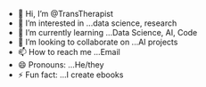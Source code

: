 - 👋 Hi, I’m @TransTherapist
- 👀 I’m interested in ...data science, research
- 🌱 I’m currently learning ...Data Science, AI, Code
- 💞️ I’m looking to collaborate on ...AI projects
- 📫 How to reach me ...Email
- 😄 Pronouns: ...He/they
- ⚡ Fun fact: ...I create ebooks

<!---
TransTherapist/TransTherapist is a ✨ special ✨ repository because its `README.md` (this file) appears on your GitHub profile.
You can click the Preview link to take a look at your changes.
--->
